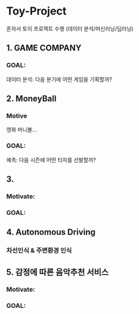 # Toy-Project
혼자서 토이 프로젝트 수행 (데이터 분석/머신러닝/딥러닝)

## 1. GAME COMPANY
### GOAL: 
데이터 분석: 다음 분기에 어떤 게임을 기획할까?

## 2. MoneyBall
### Motive
영화 머니볼...
### GOAL:
예측: 다음 시즌에 어떤 타자를 선발할까?

## 3. 
### Motivate:
### GOAL:

## 4. Autonomous Driving
### 차선인식 & 주변환경 인식

## 5. 감정에 따른 음악추천 서비스
### Motivate:
### GOAL:
